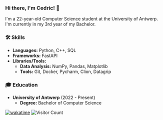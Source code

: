 ### Hi there, I'm Cedric! 👋

I'm a 22-year-old Computer Science student at the University of Antwerp. I'm currently in my 3rd year of my Bachelor.

### 🛠️ Skills
- **Languages:** Python, C++, SQL
- **Frameworks:** FastAPI
- **Libraries/Tools:**
  - **Data Analysis:** NumPy, Pandas, Matplotlib
  - **Tools:** Git, Docker, Pycharm, Clion, Datagrip

### 🎓 Education
- **University of Antwerp** (2022 - Present)
  - **Degree:** Bachelor of Computer Science

[![wakatime](https://wakatime.com/badge/user/52013ce8-b078-42cf-9e0b-ca2fcd5de5df.svg)](https://wakatime.com/@52013ce8-b078-42cf-9e0b-ca2fcd5de5df)
![Visitor Count](https://komarev.com/ghpvc/?username=CedricDeVijt&color=blue&style=flat-square)



